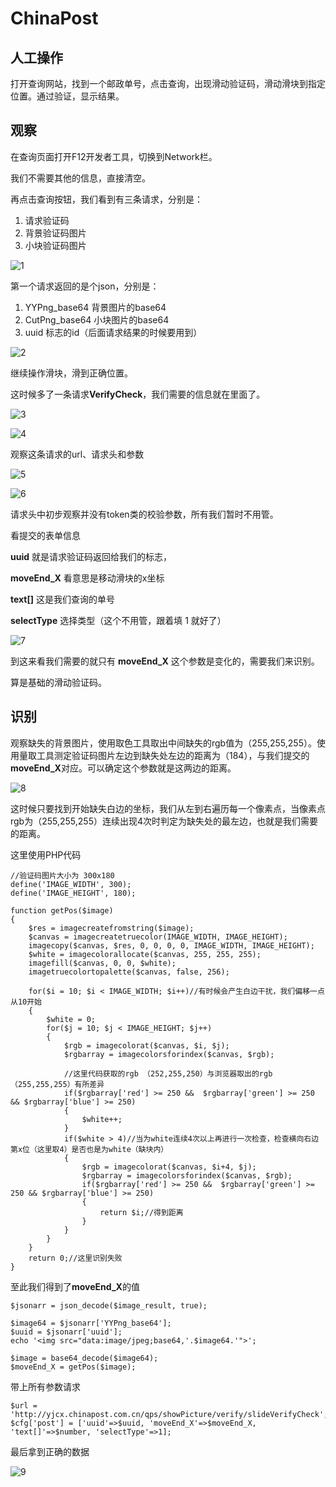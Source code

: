 # ChinaPost

## 人工操作

打开查询网站，找到一个邮政单号，点击查询，出现滑动验证码，滑动滑块到指定位置。通过验证，显示结果。

## 观察

在查询页面打开F12开发者工具，切换到Network栏。

我们不需要其他的信息，直接清空。

再点击查询按钮，我们看到有三条请求，分别是：

1. 请求验证码
2. 背景验证码图片
3. 小块验证码图片

![1](https://github.com/LuMitchell/crack_captcha/blob/master/chinapost/images/61826.png)


第一个请求返回的是个json，分别是：
1. YYPng_base64 背景图片的base64
2. CutPng_base64 小块图片的base64
3. uuid 标志的id（后面请求结果的时候要用到）

![2](https://github.com/LuMitchell/crack_captcha/blob/master/chinapost/images/62111.png)

继续操作滑块，滑到正确位置。

这时候多了一条请求**VerifyCheck**，我们需要的信息就在里面了。

![3](https://github.com/LuMitchell/crack_captcha/blob/master/chinapost/images/62317.png)

![4](https://github.com/LuMitchell/crack_captcha/blob/master/chinapost/images/62338.png)

观察这条请求的url、请求头和参数

![5](https://github.com/LuMitchell/crack_captcha/blob/master/chinapost/images/62401.png)

![6](https://github.com/LuMitchell/crack_captcha/blob/master/chinapost/images/62452.png)

请求头中初步观察并没有token类的校验参数，所有我们暂时不用管。

看提交的表单信息

**uuid** 就是请求验证码返回给我们的标志，

**moveEnd_X** 看意思是移动滑块的x坐标

**text[]** 这是我们查询的单号

**selectType** 选择类型（这个不用管，跟着填 1 就好了）

![7](https://github.com/LuMitchell/crack_captcha/blob/master/chinapost/images/62549.png)

到这来看我们需要的就只有 **moveEnd_X** 这个参数是变化的，需要我们来识别。

算是基础的滑动验证码。

## 识别

观察缺失的背景图片，使用取色工具取出中间缺失的rgb值为（255,255,255）。使用量取工具测定验证码图片左边到缺失处左边的距离为（184），与我们提交的**moveEnd_X**对应。可以确定这个参数就是这两边的距离。

![8](https://github.com/LuMitchell/crack_captcha/blob/master/chinapost/images/62807.png)

这时候只要找到开始缺失白边的坐标，我们从左到右遍历每一个像素点，当像素点rgb为（255,255,255）连续出现4次时判定为缺失处的最左边，也就是我们需要的距离。

这里使用PHP代码

```
//验证码图片大小为 300x180
define('IMAGE_WIDTH', 300);
define('IMAGE_HEIGHT', 180);

function getPos($image)
{
    $res = imagecreatefromstring($image);
    $canvas = imagecreatetruecolor(IMAGE_WIDTH, IMAGE_HEIGHT);
    imagecopy($canvas, $res, 0, 0, 0, 0, IMAGE_WIDTH, IMAGE_HEIGHT);
    $white = imagecolorallocate($canvas, 255, 255, 255);
    imagefill($canvas, 0, 0, $white);
    imagetruecolortopalette($canvas, false, 256);

    for($i = 10; $i < IMAGE_WIDTH; $i++)//有时候会产生白边干扰，我们偏移一点从10开始
    {
        $white = 0;
        for($j = 10; $j < IMAGE_HEIGHT; $j++)
        {
            $rgb = imagecolorat($canvas, $i, $j);
            $rgbarray = imagecolorsforindex($canvas, $rgb);

            //这里代码获取的rgb （252,255,250）与浏览器取出的rgb（255,255,255）有所差异
            if($rgbarray['red'] >= 250 &&  $rgbarray['green'] >= 250 && $rgbarray['blue'] >= 250)
            {
                $white++;
            }
            if($white > 4)//当为white连续4次以上再进行一次检查，检查横向右边第x位（这里取4）是否也是为white（缺块内）
            {
                $rgb = imagecolorat($canvas, $i+4, $j);
                $rgbarray = imagecolorsforindex($canvas, $rgb);
                if($rgbarray['red'] >= 250 &&  $rgbarray['green'] >= 250 && $rgbarray['blue'] >= 250)
                {
                    return $i;//得到距离
                }
            }
        }
    }
    return 0;//这里识别失败
}
```

至此我们得到了**moveEnd_X**的值

```
$jsonarr = json_decode($image_result, true);

$image64 = $jsonarr['YYPng_base64'];
$uuid = $jsonarr['uuid'];
echo '<img src="data:image/jpeg;base64,'.$image64.'">';

$image = base64_decode($image64);
$moveEnd_X = getPos($image);
```

带上所有参数请求

```
$url = 'http://yjcx.chinapost.com.cn/qps/showPicture/verify/slideVerifyCheck';
$cfg['post'] = ['uuid'=>$uuid, 'moveEnd_X'=>$moveEnd_X, 'text[]'=>$number, 'selectType'=>1];
```

最后拿到正确的数据

![9](https://github.com/LuMitchell/crack_captcha/blob/master/chinapost/images/63115.png)

